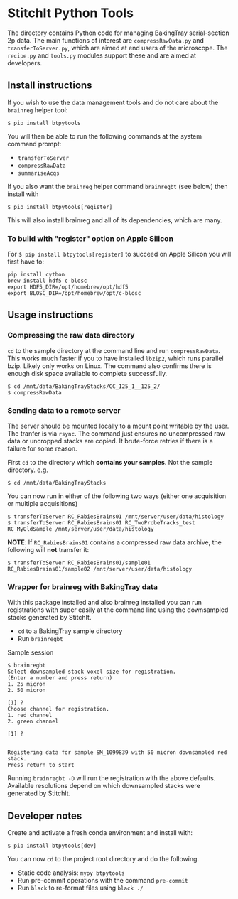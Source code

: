 # StitchIt Python Tools

The directory contains Python code for managing BakingTray serial-section 2p data.
The main functions of interest are `compressRawData.py` and `transferToServer.py`, which are aimed at end users of the microscope. 
The `recipe.py` and `tools.py` modules support these and are aimed at developers. 



## Install instructions
If you wish to use the data management tools and do not care about the `brainreg` helper tool:
```
$ pip install btpytools

```

You will then be able to run the following commands at the system command prompt:


* `transferToServer`
* `compressRawData`
* `summariseAcqs`

If you also want the `brainreg` helper command `brainregbt` (see below) then install with 
```
$ pip install btpytools[register]

```
This will also install brainreg and all of its dependencies, which are many. 

### To build with "register" option on Apple Silicon
For `$ pip install btpytools[register]` to succeed on Apple Silicon you will first have to:

```
pip install cython
brew install hdf5 c-blosc
export HDF5_DIR=/opt/homebrew/opt/hdf5 
export BLOSC_DIR=/opt/homebrew/opt/c-blosc
```


## Usage instructions

### Compressing the raw data directory
`cd` to the sample directory at the command line and run `compressRawData`. This works much faster
if you to have installed `lbzip2`, which runs parallel bzip. Likely only works on Linux. The
command also confirms there is enough disk space available to complete successfully.

```
$ cd /mnt/data/BakingTrayStacks/CC_125_1__125_2/ 
$ compressRawData  
```

### Sending data to a remote server
The server should be mounted locally to a mount point writable by the user. The tranfer is via `rsync`. The command just ensures no uncompressed raw data or uncropped stacks are copied. It brute-force retries if there is a failure for some reason. 

First `cd` to the directory which **contains your samples**. Not the sample directory. e.g.
```
$ cd /mnt/data/BakingTrayStacks
```

You can now run in either of the following two ways (either one acquisition or multiple acquisitions)
```
$ transferToServer RC_RabiesBrains01 /mnt/server/user/data/histology
$ transferToServer RC_RabiesBrains01 RC_TwoProbeTracks_test RC_MyOldSample /mnt/server/user/data/histology
```

**NOTE**: If `RC_RabiesBrains01`  contains a compressed raw data archive, the following will **not** transfer it:
```
$ transferToServer RC_RabiesBrains01/sample01 RC_RabiesBrains01/sample02 /mnt/server/user/data/histology
```


### Wrapper for brainreg with BakingTray data
With this package installed and also brainreg installed you can run registrations with super easily at the command line using the downsampled stacks generated by StitchIt.

* `cd` to a BakingTray sample directory
* Run `brainregbt`


Sample session
```
$ brainregbt
Select downsampled stack voxel size for registration.
(Enter a number and press return)
1. 25 micron
2. 50 micron

[1] ?
Choose channel for registration.
1. red channel
2. green channel

[1] ?


Registering data for sample SM_1099839 with 50 micron downsampled red stack.
Press return to start
```

Running `brainregbt -D` will run the registration with the above defaults. Available resolutions depend on which downsampled stacks were generated by StitchIt.


## Developer notes
Create and activate a fresh conda environment and install with:
```
$ pip install btpytools[dev]

```

You can now `cd` to the project root directory and do the following.

* Static code analysis: `mypy btpytools`
* Run pre-commit operations with the command `pre-commit`
* Run `black` to re-format files using `black ./`

